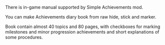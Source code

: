 There is in-game manual supported by Simple Achievements mod.  

You can make Achievements diary book from raw hide, stick and marker.  

Book contain almost 40 topics and 80 pages, with checkboxes for marking milestones and minor progression achievements and short explanations of some procedures.
